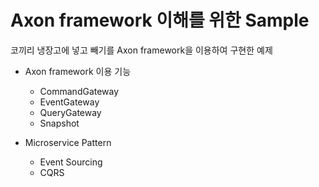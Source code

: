 # Axon framework 이해를 위한 Sample

코끼리 냉장고에 넣고 빼기를 Axon framework을 이용하여 구현한 예제  
- Axon framework 이용 기능 
  - CommandGateway
  - EventGateway
  - QueryGateway
  - Snapshot

- Microservice Pattern 
  - Event Sourcing
  - CQRS



